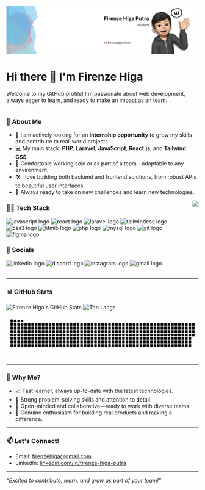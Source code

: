 ![Banner](./assets/banner.png)
<h1>
Hi there 👋 I'm Firenze Higa
</h1>
Welcome to my GitHub profile!  
I'm passionate about web development, always eager to learn, and ready to make an impact as an team.

---

### 🚀 About Me
- 🌱 I am actively looking for an **internship opportunity** to grow my skills and contribute to real-world projects.
- 💻 My main stack: **PHP**, **Laravel**, **JavaScript**, **React.js**, and **Tailwind CSS**.
- 🤝 Comfortable working solo or as part of a team—adaptable to any environment.
- 🛠️ I love building both backend and frontend solutions, from robust APIs to beautiful user interfaces.
- 💬 Always ready to take on new challenges and learn new technologies.


<div style="margin-bottom: 20px;
border-radius: 100px;">
    <img align="right" height="150" src="https://media1.tenor.com/m/LiqhUEDmWcAAAAAC/cute.gif" />
</div>

### 👨‍💻 Tech Stack

<div align="left">
    <img src="https://cdn.jsdelivr.net/gh/devicons/devicon/icons/javascript/javascript-original.svg" height="30" alt="javascript logo"  />
    <img src="https://cdn.jsdelivr.net/gh/devicons/devicon/icons/react/react-original.svg" height="30" alt="react logo"  />
    <img src="https://cdn.jsdelivr.net/gh/devicons/devicon/icons/laravel/laravel-original.svg" height="30" alt="laravel logo"  />
    <img src="https://cdn.jsdelivr.net/gh/devicons/devicon/icons/tailwindcss/tailwindcss-original-wordmark.svg" height="40" alt="tailwindcss logo"  />
    <img src="https://cdn.jsdelivr.net/gh/devicons/devicon/icons/css3/css3-original.svg" height="30" alt="css3 logo"  />
    <img src="https://cdn.jsdelivr.net/gh/devicons/devicon/icons/html5/html5-original.svg" height="30" alt="html5 logo"  />
    <img src="https://cdn.jsdelivr.net/gh/devicons/devicon/icons/php/php-original.svg" height="30" alt="php logo"  />
    <img src="https://cdn.jsdelivr.net/gh/devicons/devicon/icons/mysql/mysql-original.svg" height="30" alt="mysql logo"  />
    <img src="https://cdn.jsdelivr.net/gh/devicons/devicon/icons/git/git-original.svg" height="30" alt="git logo"  />
    <img src="https://cdn.jsdelivr.net/gh/devicons/devicon/icons/figma/figma-original.svg" height="30" alt="figma logo"  />
</div>

### 🔗 Socials
<div align="left">
  <img src="https://raw.githubusercontent.com/maurodesouza/profile-readme-generator/master/src/assets/icons/social/linkedin/default.svg" width="52" height="40" alt="linkedin logo"  />
  <img src="https://raw.githubusercontent.com/maurodesouza/profile-readme-generator/master/src/assets/icons/social/discord/default.svg" width="52" height="40" alt="discord logo"  />
  <img src="https://raw.githubusercontent.com/maurodesouza/profile-readme-generator/master/src/assets/icons/social/instagram/default.svg" width="52" height="40" alt="instagram logo"  />
  <img src="https://raw.githubusercontent.com/maurodesouza/profile-readme-generator/master/src/assets/icons/social/gmail/default.svg" width="52" height="40" alt="gmail logo"  />
</div>

<br clear="right" />

---

### 📊 GitHub Stats

![Firenze Higa's GitHub Stats](https://github-readme-stats.vercel.app/api?username=firenzehiga&show_icons=true&theme=radical&count_private=true)
![Top Langs](https://github-readme-stats.vercel.app/api/top-langs/?username=firenzehiga&layout=compact&theme=radical)

![Contribution](https://github.com/firenzehiga/firenzehiga/blob/output/github-contribution-grid-snake-dark.svg)

---

### 💼 Why Me?
- 📈 Fast learner, always up-to-date with the latest technologies.
- 🧩 Strong problem-solving skills and attention to detail.
- 🤲 Open-minded and collaborative—ready to work with diverse teams.
- 🌟 Genuine enthusiasm for building real products and making a difference.

---

### 📫 Let's Connect!
- Email: [firenzehiga@gmail.com](mailto:firenzehiga@gmail.com)
- LinkedIn: [linkedin.com/in/firenze-higa-putra](https://www.linkedin.com/in/firenze-higa-putra-286043290/)

---

_“Excited to contribute, learn, and grow as part of your team!”_

<!--
**firenzehiga/firenzehiga** is a ✨ _special_ ✨ repository because its `README.md` (this file) appears on your GitHub profile.
-->
